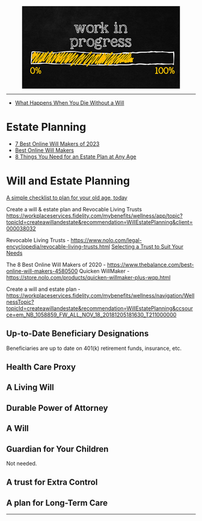 <!--
Maintainer:   <jeffskinnerbox@yahoo.com> / <www.jeffskinnerbox.me>
Version:      0.0.0
-->


<div align="center">
<img src="https://raw.githubusercontent.com/jeffskinnerbox/blog/main/content/images/banners-bkgrds/work-in-progress.jpg" title="These materials require additional work and are not ready for general use." align="center" width=420px height=219px>
</div>


---------------


* [What Happens When You Die Without a Will](https://vimeo.com/867988551)


# Estate Planning

* [7 Best Online Will Makers of 2023](https://www.nerdwallet.com/article/investing/estate-planning/making-will-online)
* [Best Online Will Makers](https://www.thebalancemoney.com/best-online-will-makers-4580500)
* [8 Things You Need for an Estate Plan at Any Age](https://money.usnews.com/money/personal-finance/family-finance/articles/things-you-need-for-an-estate-plan-at-any-age)


# Will and Estate Planning

[A simple checklist to plan for your old age, today](https://www.vox.com/even-better/23911624/elder-care-aging-power-of-attorney-will-estate-planning)

Create a will & estate plan and Revocable Living Trusts
<https://workplaceservices.fidelity.com/mybenefits/wellness/app/topic?topicId=createawillandestate&recommendation=WillEstatePlanning&client=000038032>

Revocable Living Trusts - <https://www.nolo.com/legal-encyclopedia/revocable-living-trusts.html>
[Selecting a Trust to Suit Your Needs](https://www.schwab.com/resource-center/insights/content/selecting-trust-to-suit-your-needs)

The 8 Best Online Will Makers of 2020 - <https://www.thebalance.com/best-online-will-makers-4580500>
Quicken WillMaker - <https://store.nolo.com/products/quicken-willmaker-plus-wqp.html>

Create a will and estate plan - <https://workplaceservices.fidelity.com/mybenefits/wellness/navigation/WellnessTopic?topicId=createawillandestate&recommendation=WillEstatePlanning&ccsource=em_NB_1058859_FW_ALL_NOV_18_20181205181630_T211000000>


## Up-to-Date Beneficiary Designations

Beneficiaries are up to date on 401(k) retirement funds, insurance, etc.


## Health Care Proxy


## A Living Will


## Durable Power of Attorney


## A Will


## Guardian for Your Children

Not needed.


## A trust for Extra Control


## A plan for Long-Term Care


---------------

